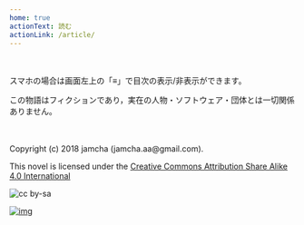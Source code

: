 ```yaml
---
home: true
actionText: 読む
actionLink: /article/
---
```


<br>
<br>
スマホの場合は画面左上の「≡」で目次の表示/非表示ができます。

この物語はフィクションであり，実在の人物・ソフトウェア・団体とは一切関係ありません。

<br>
<br>
Copyright (c) 2018 jamcha (jamcha.aa@gmail.com).  

This novel is licensed under the [Creative Commons Attribution Share Alike 4.0 International](https://creativecommons.org/licenses/by-sa/4.0/deed)  

![cc by-sa](https://i.creativecommons.org/l/by-sa/4.0/88x31.png)  


[![img](https://cdn.rawgit.com/syl20bnr/spacemacs/442d025779da2f62fc86c2082703697714db6514/assets/spacemacs-badge.svg)](http://spacemacs.org) 
